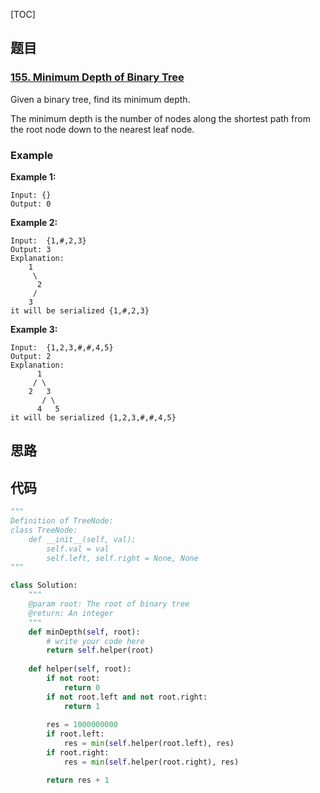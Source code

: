 [TOC]

## 题目

### [155. Minimum Depth of Binary Tree](https://www.lintcode.com/problem/minimum-depth-of-binary-tree/description)

Given a binary tree, find its minimum depth.

The minimum depth is the number of nodes along the shortest path from the root node down to the nearest leaf node.

### Example

**Example 1:**

```
Input: {}
Output: 0
```

**Example 2:**

```
Input:  {1,#,2,3}
Output: 3	
Explanation:
	1
	 \ 
	  2
	 /
	3    
it will be serialized {1,#,2,3}
```

**Example 3:**

```
Input:  {1,2,3,#,#,4,5}
Output: 2	
Explanation: 
      1
     / \ 
    2   3
       / \
      4   5  
it will be serialized {1,2,3,#,#,4,5}
```

## 思路



## 代码

```python
"""
Definition of TreeNode:
class TreeNode:
    def __init__(self, val):
        self.val = val
        self.left, self.right = None, None
"""

class Solution:
    """
    @param root: The root of binary tree
    @return: An integer
    """
    def minDepth(self, root):
        # write your code here
        return self.helper(root)
        
    def helper(self, root):
        if not root:
            return 0
        if not root.left and not root.right:
            return 1
        
        res = 1000000000    
        if root.left:    
            res = min(self.helper(root.left), res)
        if root.right:
            res = min(self.helper(root.right), res)

        return res + 1
```

